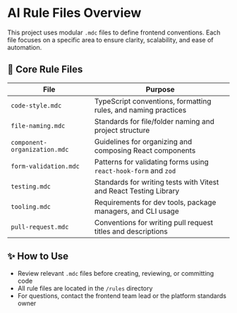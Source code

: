# AI Rule Files Overview

This project uses modular `.mdc` files to define frontend conventions. Each file focuses on a specific area to ensure clarity, scalability, and ease of automation.

## 🔧 Core Rule Files

| File                         | Purpose                                                           |
| ---------------------------- | ----------------------------------------------------------------- |
| `code-style.mdc`             | TypeScript conventions, formatting rules, and naming practices    |
| `file-naming.mdc`            | Standards for file/folder naming and project structure            |
| `component-organization.mdc` | Guidelines for organizing and composing React components          |
| `form-validation.mdc`        | Patterns for validating forms using `react-hook-form` and `zod`   |
| `testing.mdc`                | Standards for writing tests with Vitest and React Testing Library |
| `tooling.mdc`                | Requirements for dev tools, package managers, and CLI usage       |
| `pull-request.mdc`           | Conventions for writing pull request titles and descriptions      |

## ✨ How to Use

- Review relevant `.mdc` files before creating, reviewing, or committing code
- All rule files are located in the `/rules` directory
- For questions, contact the frontend team lead or the platform standards owner
